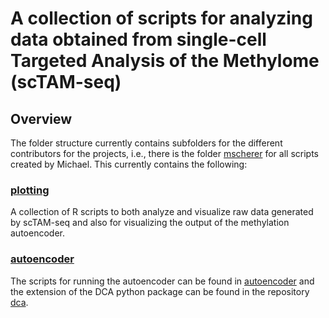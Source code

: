 # A collection of scripts for analyzing data obtained from single-cell Targeted Analysis of the Methylome (scTAM-seq)

## Overview
The folder structure currently contains subfolders for the different contributors for the projects, i.e., there is the folder [mscherer](mscherer) for all scripts created by Michael. This currently contains the following:

### [plotting](mscherer/plotting)
A collection of R scripts to both analyze and visualize raw data generated by scTAM-seq and also for visualizing the output of the methylation autoencoder.

### [autoencoder](mscherer/autoencoder)
The scripts for running the autoencoder can be found in [autoencoder](mscherer/autoencoder) and the extension of the DCA python package can be found in the repository [dca](https://github.com/veltenlab/dca).

